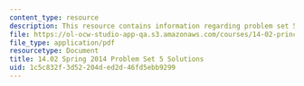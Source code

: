 ```yaml
---
content_type: resource
description: This resource contains information regarding problem set 5 solution.
file: https://ol-ocw-studio-app-qa.s3.amazonaws.com/courses/14-02-principles-of-macroeconomics-spring-2014/1c5c832f3d52204ded2d46fd5ebb9299_MIT14_02S14_pset5_sols.pdf
file_type: application/pdf
resourcetype: Document
title: 14.02 Spring 2014 Problem Set 5 Solutions
uid: 1c5c832f-3d52-204d-ed2d-46fd5ebb9299
---
```

